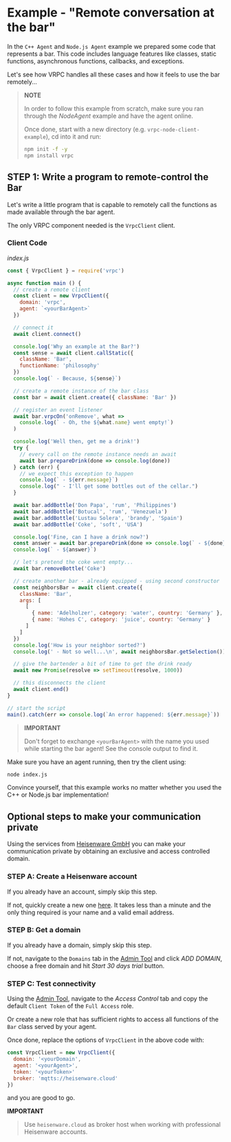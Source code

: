 # Example - "Remote conversation at the bar"

In the `C++ Agent` and `Node.js Agent` example we prepared some code that
represents a bar. This code includes language features like classes, static
functions, asynchronous functions, callbacks, and exceptions.

Let's see how VRPC handles all these cases and how it feels to use the bar
remotely...

> **NOTE**
>
> In order to follow this example from scratch, make sure you ran through the
> *NodeAgent* example and have the agent online.
>
> Once done, start with a new
> directory (e.g. `vrpc-node-client-example`), cd into it and run:
>
> ```bash
> npm init -f -y
> npm install vrpc
> ```

## STEP 1: Write a program to remote-control the Bar

Let's write a little program that is capable to remotely call the functions
as made available through the bar agent.

The only VRPC component needed is the `VrpcClient` client.

### Client Code

*index.js*

```javascript
const { VrpcClient } = require('vrpc')

async function main () {
  // create a remote client
  const client = new VrpcClient({
    domain: 'vrpc',
    agent: `<yourBarAgent>`
  })

  // connect it
  await client.connect()

  console.log('Why an example at the Bar?')
  const sense = await client.callStatic({
    className: 'Bar',
    functionName: 'philosophy'
  })
  console.log(` - Because, ${sense}`)

  // create a remote instance of the bar class
  const bar = await client.create({ className: 'Bar' })

  // register an event listener
  await bar.vrpcOn('onRemove', what =>
    console.log(` - Oh, the ${what.name} went empty!`)
  )

  console.log('Well then, get me a drink!')
  try {
    // every call on the remote instance needs an await
    await bar.prepareDrink(done => console.log(done))
  } catch (err) {
    // we expect this exception to happen
    console.log(` - ${err.message}`)
    console.log(" - I'll get some bottles out of the cellar.")
  }

  await bar.addBottle('Don Papa', 'rum', 'Philippines')
  await bar.addBottle('Botucal', 'rum', 'Venezuela')
  await bar.addBottle('Lustau Solera', 'brandy', 'Spain')
  await bar.addBottle('Coke', 'soft', 'USA')

  console.log('Fine, can I have a drink now?')
  const answer = await bar.prepareDrink(done => console.log(` - ${done}`))
  console.log(` - ${answer}`)

  // let's pretend the coke went empty...
  await bar.removeBottle('Coke')

  // create another bar - already equipped - using second constructor
  const neighborsBar = await client.create({
    className: 'Bar',
    args: [
      [
        { name: 'Adelholzer', category: 'water', country: 'Germany' },
        { name: 'Hohes C', category: 'juice', country: 'Germany' }
      ]
    ]
  })
  console.log('How is your neighbor sorted?')
  console.log(' - Not so well...\n', await neighborsBar.getSelection())

  // give the bartender a bit of time to get the drink ready
  await new Promise(resolve => setTimeout(resolve, 1000))

  // this disconnects the client
  await client.end()
}

// start the script
main().catch(err => console.log(`An error happened: ${err.message}`))
```

> **IMPORTANT**
>
> Don't forget to exchange `<yourBarAgent>` with the name you used while
> starting the bar agent! See the console output to find it.

Make sure you have an agent running, then try the client using:

```bash
node index.js
```

Convince yourself, that this example works no matter whether you used the C++ or
Node.js bar implementation!

## Optional steps to make your communication private

Using the services from [Heisenware GmbH](https://heisenware.com) you can make
your communication private by obtaining an exclusive and access controlled
domain.

### STEP A: Create a Heisenware account

If you already have an account, simply skip this step.

If not, quickly create a new one
[here](https://admin.heisenware.cloud/#/createAccount). It takes less than a
minute and the only thing required is your name and a valid email address.

### STEP B: Get a domain

If you already have a domain, simply skip this step.

If not, navigate to the `Domains` tab in the [Admin
Tool](https://admin.heisenware.cloud) and click *ADD DOMAIN*, choose a free
domain and hit *Start 30 days trial* button.

### STEP C: Test connectivity

Using the [Admin
Tool](https://admin.heisenware.cloud), navigate to the *Access Control* tab
and copy the default `Client Token` of the `Full Access` role.

Or create a new role that has sufficient rights to access all functions of the
`Bar` class served by your agent.

Once done, replace the options of `VrpcClient` in the above code with:

```javascript
const VrpcClient = new VrpcClient({
  domain: '<yourDomain',
  agent: '<yourAgent>',
  token: '<yourToken>'
  broker: 'mqtts://heisenware.cloud'
})
```

and you are good to go.

**IMPORTANT**
>
> Use `heisenware.cloud` as broker host when working with professional
> Heisenware accounts.
>
